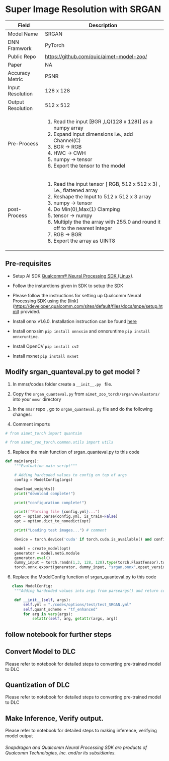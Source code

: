 # Super Image Resolution with SRGAN

| Field | Description |
| --- | --- |
| Model Name | SRGAN |
| DNN Framwork | PyTorch |
| Public Repo  | https://github.com/quic/aimet-model-zoo/ |
| Paper        | NA |
| Accuracy Metric | PSNR |
| Input Resolution | 128 x 128 |
| Output Resolution | 512 x 512 |
| Pre-Process | <ol><li>Read the input [BGR ,LQ(128 x 128)] as a numpy array</li><li>Expand input dimensions i.e., add Channel(C)</li><li>BGR -> RGB</li><li>HWC -> CWH</li><li>numpy -> tensor</li><li>Export the tensor to the model</li></ol> |
| post-Process| <ol><li>Read the input tensor [ RGB, 512 x 512 x 3] , i.e., flattened array</li><li>Reshape the Input to 512 x 512 x 3 array</li><li>numpy -> tensor</li><li>Do Min(0),Max(1) Clamping</li><li>tensor -> numpy</li><li>Multiply the the array with 255.0 and round it off to the nearest Integer</li><li>RGB -> BGR</li><li>Export the array as UINT8</li></ol> |

## Pre-requisites

- Setup AI SDK <a href="https://qpm.qualcomm.com/#/main/tools/details/qualcomm_neural_processing_sdk"> Qualcomm® Neural Processing SDK (Linux)</a>. 

- Follow the insturctions given in SDK to setup the SDK 

-  Please follow the instructions for setting up Qualcomm Neural Processing SDK using the [link] (https://developer.qualcomm.com/sites/default/files/docs/snpe/setup.html) provided. 
- Install onnx v1.6.0. Installation instruction can be found [here](https://qdn-drekartst.qualcomm.com/hardware/qualcomm-innovators-development-kit/frameworks-qualcomm-neural-processing-sdk-for-ai)

- Install onnxsim ```pip install onnxsim``` and onnxruntime ```pip install onnxruntime```.

- Install OpenCV ```pip install cv2```

- Install mxnet ```pip install mxnet```



## Modify srgan_quanteval.py to get model ?

1. In mmsr/codes folder create a ```__init__.py ``` file.

2. Copy the ```srgan_quanteval.py``` from ```aimet_zoo_torch/srgan/evaluators/``` into your ```mmsr``` directory
3. In the ```mmsr``` repo , go to ```srgan_quanteval.py``` file and do the following changes:
4. Comment imports
```python
# from aimet_torch import quantsim

# from aimet_zoo_torch.common.utils import utils


```
5. Replace the main function of srgan_quanteval.py to this code
```Python
def main(args):
    """Evaluation main script"""

    # Adding hardcoded values to config on top of args
    config = ModelConfig(args)

    download_weights()
    print("download complete!")

    print("configuration complete!")

    print(f"Parsing file {config.yml}...")
    opt = option.parse(config.yml, is_train=False)
    opt = option.dict_to_nonedict(opt)

    print("Loading test images...") # comment

    device = torch.device('cuda' if torch.cuda.is_available() and config.use_cuda else 'cpu')

    model = create_model(opt)
    generator = model.netG.module
    generator.eval()
    dummy_input = torch.randn(1,3, 128, 128).type(torch.FloatTensor).to('cpu')
    torch.onnx.export(generator, dummy_input, "srgan.onnx",opset_version=11)


```

6. Replace the ModelConfig  function of srgan_quanteval.py to this code
```python
   class ModelConfig:
    """Adding hardcoded values into args from parseargs() and return config object"""

    def __init__(self, args):
        self.yml = "./codes/options/test/test_SRGAN.yml"
        self.quant_scheme = "tf_enhanced"
        for arg in vars(args):
            setattr(self, arg, getattr(args, arg))
```
 

## follow notebook for further steps


## Convert Model to DLC

Please refer to notebook for detailed steps to converting pre-trained model to DLC

## Quantization of DLC

Please refer to notebook for detailed steps to converting pre-trained model to DLC

## Make Inference, Verify output. 

Please refer to notebook for detailed steps to making inference, verifying model output

###### *Snapdragon and Qualcomm Neural Processing SDK are products of Qualcomm Technologies, Inc. and/or its subsidiaries.*

